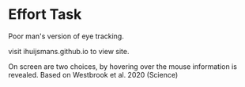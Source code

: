 # Effort Task
Poor man's version of eye tracking.

visit ihuijsmans.github.io to view site.

On screen are two choices, by hovering over the mouse information is revealed.
Based on Westbrook et al. 2020 (Science)
